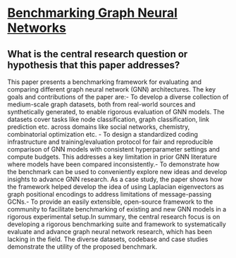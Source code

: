 # [Benchmarking Graph Neural Networks](https://arxiv.org/abs/2003.00982)

## What is the central research question or hypothesis that this paper addresses?

This paper presents a benchmarking framework for evaluating and comparing different graph neural network (GNN) architectures. The key goals and contributions of the paper are:- To develop a diverse collection of medium-scale graph datasets, both from real-world sources and synthetically generated, to enable rigorous evaluation of GNN models. The datasets cover tasks like node classification, graph classification, link prediction etc. across domains like social networks, chemistry, combinatorial optimization etc. - To design a standardized coding infrastructure and training/evaluation protocol for fair and reproducible comparison of GNN models with consistent hyperparameter settings and compute budgets. This addresses a key limitation in prior GNN literature where models have been compared inconsistently.- To demonstrate how the benchmark can be used to conveniently explore new ideas and develop insights to advance GNN research. As a case study, the paper shows how the framework helped develop the idea of using Laplacian eigenvectors as graph positional encodings to address limitations of message-passing GCNs.- To provide an easily extensible, open-source framework to the community to facilitate benchmarking of existing and new GNN models in a rigorous experimental setup.In summary, the central research focus is on developing a rigorous benchmarking suite and framework to systematically evaluate and advance graph neural network research, which has been lacking in the field. The diverse datasets, codebase and case studies demonstrate the utility of the proposed benchmark.
